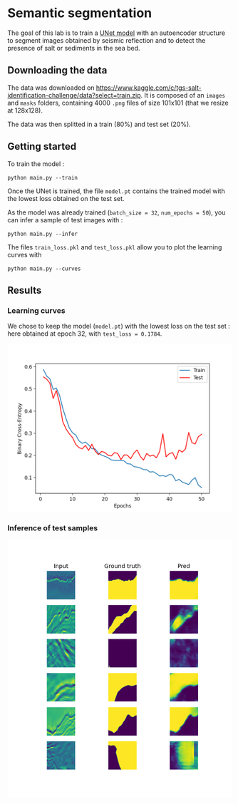 # Semantic segmentation
The goal of this lab is to train a [UNet model](https://arxiv.org/pdf/1505.04597.pdf) with an autoencoder structure to segment images obtained by seismic reflection and to detect the presence of salt or sediments in the sea bed.



## Downloading the data
The data was downloaded on https://www.kaggle.com/c/tgs-salt-identification-challenge/data?select=train.zip. It is composed of an `images` and `masks` folders, containing 4000 `.png` files of size 101x101 (that we resize at 128x128).

The data was then splitted in a train (80%) and test set (20%). 

## Getting started
To train the model :
```
python main.py --train
```

Once the UNet is trained, the file `model.pt` contains the trained model with the lowest loss obtained on the test set.


As the model was already trained (`batch_size = 32`, `num_epochs = 50`), you can infer a sample of test images with :

```
python main.py --infer
```

The files `train_loss.pkl` and `test_loss.pkl` allow you to plot the learning curves with
```
python main.py --curves
```

## Results
### Learning curves
We chose to keep the model (`model.pt`) with the lowest loss on the test set : here obtained at epoch 32, with `test_loss = 0.1784`.

![](img/curves.png)

### Inference of test samples
![](img/inference.png)
